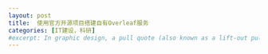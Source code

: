 ```yaml
---
layout: post
title:  使用官方开源项目搭建自有Overleaf服务
categories: [IT建设，科研]
#excerpt: In graphic design, a pull quote (also known as a lift-out pull quote) is a key phrase, quotation, or excerpt that has been pulled from an article and used as a page layout graphic element, serving to entice readers into the article or to highlight a key topic.
---
```



